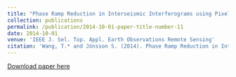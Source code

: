 ```yaml
---
title: "Phase Ramp Reduction in Interseismic Interferograms using Pixel-Offsets"
collection: publications
permalink: /publication/2014-10-01-paper-title-number-11
date: 2014-10-01
venue: 'IEEE J. Sel. Top. Appl. Earth Observations Remote Sensing'
citation: 'Wang, T.* and Jónsson S. (2014). Phase Ramp Reduction in Interseismic Interferograms using Pixel-Offsets, IEEE J. Sel. Top. Appl. Earth Observations Remote Sensing, 7(5), 1709-1718'
---
```

[Download paper here](http://academicpages.github.io/files/paper2.pdf)
